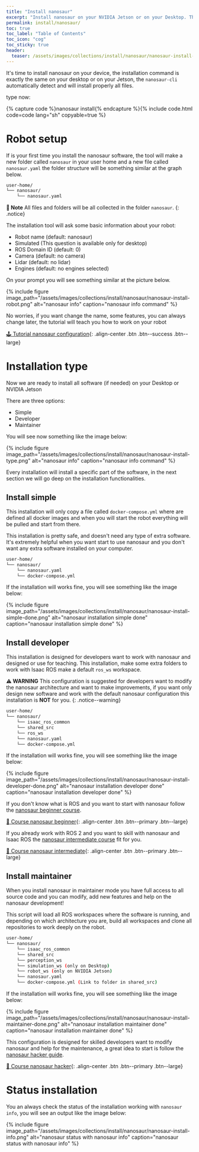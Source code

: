 ```yaml
---
title: "Install nanosaur"
excerpt: "Install nanosaur on your NVIDIA Jetson or on your Desktop. There are multiple way to install the nanosaur software let's move on the nanosaur installation tool."
permalink: install/nanosaur/
toc: true
toc_label: "Table of Contents"
toc_icon: "cog"
toc_sticky: true
header:
  teaser: /assets/images/collections/install/nanosaur/nanosaur-install-done.png
---
```


It's time to install nanosaur on your device, the installation command is exactly the same on your desktop or on your Jetson, the `nanosaur-cli` automatically detect and will install properly all files.

type now:

{% capture code %}nanosaur install{% endcapture %}{% include code.html code=code lang="sh" copyable=true %}

# Robot setup

If is your first time you install the nanosaur software, the tool will make a new folder called `nanosaur` in your user home and a new file called `nanosaur.yaml` the folder structure will be something similar at the graph below.

```sh
user-home/
└── nanosaur/
    └── nanosaur.yaml
```

**:memo: Note** All files and folders will be all collected in the folder `nanosaur`.
{: .notice}

The installation tool will ask some basic information about your robot:

* Robot name (default: nanosaur)
* Simulated (This question is available only for desktop)
* ROS Domain ID (default: 0)
* Camera (default: no camera)
* Lidar (default: no lidar)
* Engines (default: no engines selected)

On your prompt you will see something similar at the picture below.

{% include figure image_path="/assets/images/collections/install/nanosaur/nanosaur-install-robot.png" alt="nanosaur info" caption="nanosaur info command" %}

No worries, if you want change the name, some features, you can always change later, the tutorial will teach you how to work on your robot

[🕹️ Tutorial nanosaur configuration](/tutorial/configuration/){: .align-center .btn .btn--success .btn--large}

# Installation type

Now we are ready to install all software (if needed) on your Desktop or NVIDIA Jetson

There are three options:

* Simple
* Developer
* Maintainer

You will see now something like the image below:

{% include figure image_path="/assets/images/collections/install/nanosaur/nanosaur-install-type.png" alt="nanosaur info" caption="nanosaur info command" %}

Every installation will install a specific part of the software, in the next section we will go deep on the installation functionalities.

## Install simple

This installation will only copy a file called `docker-compose.yml` where are defined all docker images and when you will start the robot everything will be pulled and start from there.

This installation is pretty safe, and doesn't need any type of extra software. It's extremely helpful when you want start to use nanosaur and you don't want any extra software installed on your computer.

```sh
user-home/
└── nanosaur/
    └── nanosaur.yaml
    └── docker-compose.yml
```

If the installation will works fine, you will see something like the image below:

{% include figure image_path="/assets/images/collections/install/nanosaur/nanosaur-install-simple-done.png" alt="nanosaur installation simple done" caption="nanosaur installation simple done" %}

## Install developer

This installation is designed for developers want to work with nanosaur and designed or use for teaching. This installation, make some extra folders to work with Isaac ROS make a default `ros_ws` workspace.

**:warning: WARNING** This configuration is suggested for developers want to modify the nanosaur architecture and want to make improvements, if you want only design new software and work with the default nanosaur configuration this installation is **NOT** for you.
{: .notice--warning}

```sh
user-home/
└── nanosaur/
    └── isaac_ros_common
    └── shared_src
    └── ros_ws
    └── nanosaur.yaml
    └── docker-compose.yml
```

If the installation will works fine, you will see something like the image below:

{% include figure image_path="/assets/images/collections/install/nanosaur/nanosaur-install-developer-done.png" alt="nanosaur installation developer done" caption="nanosaur installation developer done" %}

If you don't know what is ROS and you want to start with nanosaur follow the [nanosaur beginner course](/courses/beginner/).

[📗 Course nanosaur beginner](/courses/beginner/){: .align-center .btn .btn--primary .btn--large}

If you already work with ROS 2 and you want to skill with nanosaur and Isaac ROS the [nanosaur intermediate course](/courses/intermediate/) fit for you.

[📙 Course nanosaur intermediate](/courses/intermediate/){: .align-center .btn .btn--primary .btn--large}

## Install maintainer

When you install nanosaur in maintainer mode you have full access to all source code and you can modify, add new features and help on the nanosaur development!

This script will load all ROS workspaces where the software is running, and depending on which architecture you are, build all workspaces and clone all repositories to work deeply on the robot.  

```sh
user-home/
└── nanosaur/
    └── isaac_ros_common
    └── shared_src
    └── perception_ws
    └── simulation_ws (only on Desktop)
    └── robot_ws (only on NVIDIA Jetson)
    └── nanosaur.yaml
    └── docker-compose.yml (Link to folder in shared_src)
```

If the installation will works fine, you will see something like the image below:

{% include figure image_path="/assets/images/collections/install/nanosaur/nanosaur-install-maintainer-done.png" alt="nanosaur installation maintainer done" caption="nanosaur installation maintainer done" %}

This configuration is designed for skilled developers want to modify nanosaur and help for the maintenance, a great idea to start is follow the [nanosaur hacker guide](/courses/hacker/).

[📕 Course nanosaur hacker](/courses/hacker/){: .align-center .btn .btn--primary .btn--large}

# Status installation

You an always check the status of the installation working with `nanosaur info`, you will see an output like the image below:

{% include figure image_path="/assets/images/collections/install/nanosaur/nanosaur-install-info.png" alt="nanosaur status with nanosaur info" caption="nanosaur status with nanosaur info" %}
